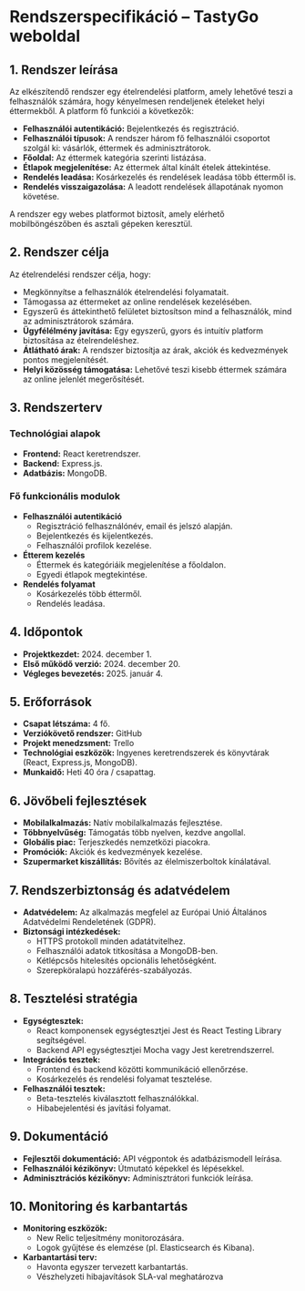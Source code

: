 # Rendszerspecifikáció – TastyGo weboldal

## 1. Rendszer leírása
Az elkészítendő rendszer egy ételrendelési platform, amely lehetővé teszi a felhasználók számára, hogy kényelmesen rendeljenek ételeket helyi éttermekből. A platform fő funkciói a következők:

- **Felhasználói autentikáció:** Bejelentkezés és regisztráció.
- **Felhasználói típusok:** A rendszer három fő felhasználói csoportot szolgál ki: vásárlók, éttermek és adminisztrátorok.
- **Főoldal:** Az éttermek kategória szerinti listázása.
- **Étlapok megjelenítése:** Az éttermek által kínált ételek áttekintése.
- **Rendelés leadása:** Kosárkezelés és rendelések leadása több éttermől is.
- **Rendelés visszaigazolása:** A leadott rendelések állapotának nyomon követése.

A rendszer egy webes platformot biztosít, amely elérhető mobilböngészőben és asztali gépeken keresztül.

## 2. Rendszer célja
Az ételrendelési rendszer célja, hogy:

- Megkönnyítse a felhasználók ételrendelési folyamatait.
- Támogassa az éttermeket az online rendelések kezelésében.
- Egyszerű és áttekinthető felületet biztosítson mind a felhasználók, mind az adminisztrátorok számára.
- **Ügyfélélmény javítása:** Egy egyszerű, gyors és intuitív platform biztosítása az ételrendeléshez.
- **Átlátható árak:** A rendszer biztosítja az árak, akciók és kedvezmények pontos megjelenítését.
- **Helyi közösség támogatása:** Lehetővé teszi kisebb éttermek számára az online jelenlét megerősítését.

## 3. Rendszerterv

### Technológiai alapok
- **Frontend:** React keretrendszer.
- **Backend:** Express.js.
- **Adatbázis:** MongoDB.

### Fő funkcionális modulok
- **Felhasználói autentikáció**
  - Regisztráció felhasználónév, email és jelszó alapján.
  - Bejelentkezés és kijelentkezés.
  - Felhasználói profilok kezelése.
- **Étterem kezelés**
  - Éttermek és kategóriáik megjelenítése a főoldalon.
  - Egyedi étlapok megtekintése.
- **Rendelés folyamat**
  - Kosárkezelés több éttermől.
  - Rendelés leadása.

## 4. Időpontok
- **Projektkezdet:** 2024. december 1.
- **Első működő verzió:** 2024. december 20.
- **Végleges bevezetés:** 2025. január 4.

## 5. Erőforrások
- **Csapat létszáma:** 4 fő.
- **Verziókövető rendszer:** GitHub
- **Projekt menedzsment:** Trello
- **Technológiai eszközök:** Ingyenes keretrendszerek és könyvtárak (React, Express.js, MongoDB).
- **Munkaidő:** Heti 40 óra / csapattag.

## 6. Jövőbeli fejlesztések
- **Mobilalkalmazás:** Natív mobilalkalmazás fejlesztése.
- **Többnyelvűség:** Támogatás több nyelven, kezdve angollal.
- **Globális piac:** Terjeszkedés nemzetközi piacokra.
- **Promóciók:** Akciók és kedvezmények kezelése.
- **Szupermarket kiszállítás:** Bővítés az élelmiszerboltok kínálatával.

## 7. Rendszerbiztonság és adatvédelem
- **Adatvédelem:** Az alkalmazás megfelel az Európai Unió Általános Adatvédelmi Rendeletének (GDPR).
- **Biztonsági intézkedések:**
  - HTTPS protokoll minden adatátvitelhez.
  - Felhasználói adatok titkosítása a MongoDB-ben.
  - Kétlépcsős hitelesítés opcionális lehetőségként.
  - Szerepköralapú hozzáférés-szabályozás.

## 8. Tesztelési stratégia
- **Egységtesztek:**
  - React komponensek egységtesztjei Jest és React Testing Library segítségével.
  - Backend API egységtesztjei Mocha vagy Jest keretrendszerrel.
- **Integrációs tesztek:**
  - Frontend és backend közötti kommunikáció ellenőrzése.
  - Kosárkezelés és rendelési folyamat tesztelése.
- **Felhasználói tesztek:**
  - Beta-tesztelés kiválasztott felhasználókkal.
  - Hibabejelentési és javítási folyamat.

## 9. Dokumentáció
- **Fejlesztői dokumentáció:** API végpontok és adatbázismodell leírása.
- **Felhasználói kézikönyv:** Útmutató képekkel és lépésekkel.
- **Adminisztrációs kézikönyv:** Adminisztrátori funkciók leírása.

## 10. Monitoring és karbantartás
- **Monitoring eszközök:**
  - New Relic teljesítmény monitorozására.
  - Logok gyűjtése és elemzése (pl. Elasticsearch és Kibana).
- **Karbantartási terv:**
  - Havonta egyszer tervezett karbantartás.
  - Vészhelyzeti hibajavítások SLA-val meghatározva
